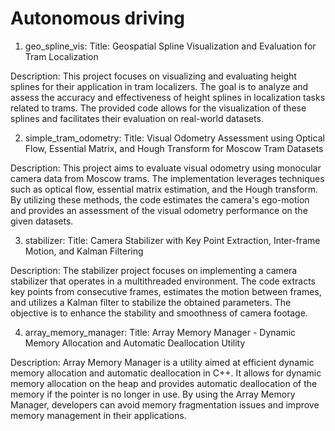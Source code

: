 # Autonomous driving
1) geo_spline_vis:
Title: Geospatial Spline Visualization and Evaluation for Tram Localization

Description:
This project focuses on visualizing and evaluating height splines for their application in tram localizers. The goal is to analyze and assess the accuracy and effectiveness of height splines in localization tasks related to trams. The provided code allows for the visualization of these splines and facilitates their evaluation on real-world datasets. 

2) simple_tram_odometry:
Title: Visual Odometry Assessment using Optical Flow, Essential Matrix, and Hough Transform for Moscow Tram Datasets

Description:
This project aims to evaluate visual odometry using monocular camera data from Moscow trams. The implementation leverages techniques such as optical flow, essential matrix estimation, and the Hough transform. By utilizing these methods, the code estimates the camera's ego-motion and provides an assessment of the visual odometry performance on the given datasets.

3) stabilizer:
Title: Camera Stabilizer with Key Point Extraction, Inter-frame Motion, and Kalman Filtering

Description:
The stabilizer project focuses on implementing a camera stabilizer that operates in a multithreaded environment. The code extracts key points from consecutive frames, estimates the motion between frames, and utilizes a Kalman filter to stabilize the obtained parameters. The objective is to enhance the stability and smoothness of camera footage.

4) array_memory_manager:
Title: Array Memory Manager - Dynamic Memory Allocation and Automatic Deallocation Utility

Description:
Array Memory Manager is a utility aimed at efficient dynamic memory allocation and automatic deallocation in C++. It allows for dynamic memory allocation on the heap and provides automatic deallocation of the memory if the pointer is no longer in use. By using the Array Memory Manager, developers can avoid memory fragmentation issues and improve memory management in their applications.